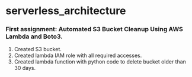 # serverless_architecture

### First assignment: Automated S3 Bucket Cleanup Using AWS Lambda and Boto3.
1. Created S3 bucket.
2. Created lambda IAM role with all required accesses.
3. Created lambda function with python code to delete bucket older than 30 days.


